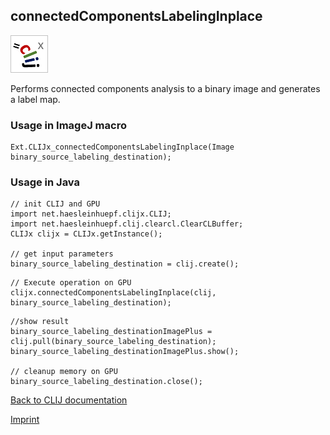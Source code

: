 ## connectedComponentsLabelingInplace
![Image](images/mini_clijx_logo.png)

Performs connected components analysis to a binary image and generates a label map.

### Usage in ImageJ macro
```
Ext.CLIJx_connectedComponentsLabelingInplace(Image binary_source_labeling_destination);
```


### Usage in Java
```
// init CLIJ and GPU
import net.haesleinhuepf.clijx.CLIJ;
import net.haesleinhuepf.clij.clearcl.ClearCLBuffer;
CLIJx clijx = CLIJx.getInstance();

// get input parameters
binary_source_labeling_destination = clij.create();
```

```
// Execute operation on GPU
clijx.connectedComponentsLabelingInplace(clij, binary_source_labeling_destination);
```

```
//show result
binary_source_labeling_destinationImagePlus = clij.pull(binary_source_labeling_destination);
binary_source_labeling_destinationImagePlus.show();

// cleanup memory on GPU
binary_source_labeling_destination.close();
```


[Back to CLIJ documentation](https://clij.github.io/)

[Imprint](https://clij.github.io/imprint)
